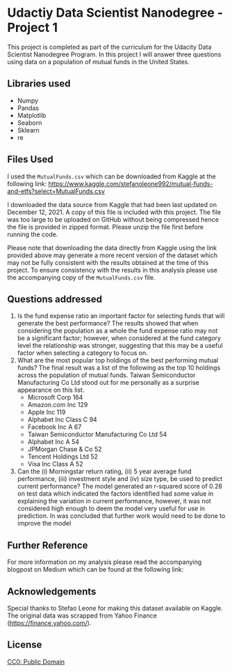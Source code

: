 # Udactiy Data Scientist Nanodegree - Project 1

This project is completed as part of the curriculum for the Udacity Data Scientist Nanodegree Program. In this project I will answer three questions using data on a population of mutual funds in the United States.

## Libraries used
* Numpy
* Pandas
* Matplotlib
* Seaborn
* Sklearn
* re 

## Files Used
I used the `MutualFunds.csv` which can be downloaded from Kaggle at the following link: https://www.kaggle.com/stefanoleone992/mutual-funds-and-etfs?select=MutualFunds.csv

I downloaded the data source from Kaggle that had been last updated on December 12, 2021. A copy of this file is included with this project. The file was too large to be uploaded on GitHub without being compressed hence the file is provided in zipped format. Please unzip the file first before running the code.

Please note that downloading the data directly from Kaggle using the link provided above may generate a more recent version of the dataset which may not be fully consistent with the results obtained at the time of this project. To ensure consistency with the results in this analysis please use the accompanying copy of the `MutualFunds.csv` file. 

## Questions addressed
1. Is the fund expense ratio an important factor for selecting funds that will generate the best performance? The results showed that when considering the population as a whole the fund expense ratio may not be a significant factor; however, when considered at the fund category level the relationship was stronger, suggesting that this may be a useful factor when selecting a category to focus on.
2. What are the most popular top holdings of the best performing mutual funds? The final result was a list of the following as the top 10 holdings across the population of mutual funds. Taiwan Semiconductor Manufacturing Co Ltd stood out for me personally as a surprise appearance on this list.
      * Microsoft Corp                               164
      * Amazon.com Inc                               129
      * Apple Inc                                    119
      * Alphabet Inc Class C                          94
      * Facebook Inc A                                67
      * Taiwan Semiconductor Manufacturing Co Ltd     54
      * Alphabet Inc A                                54
      * JPMorgan Chase & Co                           52
      * Tencent Holdings Ltd                          52
      * Visa Inc Class A                              52
3. Can the (i) Morningstar return rating, (ii) 5 year average fund performance, (iii) investment style and (iv) size type, be used to predict current performance? The model generated an r-squared score of 0.28 on test data which indicated the factors identified had some value in explaining the variation in current performance, however, it was not considered high enough to deem the model very useful for use in prediction. In was concluded that further work would need to be done to improve the model

## Further Reference
For more information on my analysis please read the accompanying blogpost on Medium which can be found at the following link: 

## Acknowledgements
Special thanks to Stefao Leone for making this dataset available on Kaggle. The original data was scrapped from Yahoo Finance (https://finance.yahoo.com/). 

## License
<a href="https://creativecommons.org/publicdomain/zero/1.0/">CC0: Public Domain</a>
